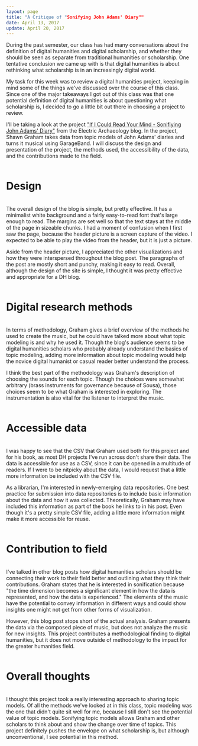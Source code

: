 ```yaml
---
layout: page
title: "A Critique of "Sonifying John Adams' Diary""
date: April 13, 2017
update: April 20, 2017
---
```


During the past semester, our class has had many conversations about the definition of digital humanities and digital scholarship, and whether they should be seen as separate from traditional humanities or scholarship. One tentative conclusion we came up with is that digital humanities is about rethinking what scholarship is in an increasingly digital world.

My task for this week was to review a digital humanities project, keeping in mind some of the things we've discussed over the course of this class. Since one of the major takeaways I got out of this class was that one potential definition of digital humanities is about questioning what scholarship is, I decided to go a little bit out there in choosing a project to review.

I'll be taking a look at the project ["If I Could Read Your Mind - Sonifiying John Adams' Diary"](https://electricarchaeology.ca/2015/10/27/if-i-could-read-your-mind-sonifying-john-adams-diary/) from the Electric Archaeology blog. In the project, Shawn Graham takes data from topic models of John Adams' diaries and turns it musical using GarageBand. I will discuss the design and presentation of the project, the methods used, the accessibility of the data, and the contributions made to the field.
<br>
<br>
# Design
<br>
The overall design of the blog is simple, but pretty effective. It has a minimalist white background and a fairly easy-to-read font that's large enough to read. The margins are set well so that the text stays at the middle of the page in sizeable chunks. I had a moment of confusion when I first saw the page, because the header picture is a screen capture of the video. I expected to be able to play the video from the header, but it is just a picture.

Aside from the header picture, I appreciated the other visualizations and how they were interspersed throughout the blog post. The paragraphs of the post are mostly short and punchy, making it easy to read. Overall, although the design of the site is simple, I thought it was pretty effective and appropriate for a DH blog.
<br>
<br>
# Digital research methods
<br>
In terms of methodology, Graham gives a brief overview of the methods he used to create the music, but he could have talked more about what topic modeling is and why he used it. Though the blog's audience seems to be digital humanities scholars who probably already understand the basics of topic modeling, adding more information about topic modeling would help the novice digital humanist or casual reader better understand the process.

I think the best part of the methodology was Graham's description of choosing the sounds for each topic. Though the choices were somewhat arbitrary (brass instruments for governance because of Sousa), those choices seem to be what Graham is interested in exploring. The instrumentation is also vital for the listener to interpret the music.
<br>
<br>
# Accessible data
<br>
I was happy to see that the CSV that Graham used both for this project and for his book, as most DH projects I've run across don't share their data. The data is accessible for use as a CSV, since it can be opened in a multitude of readers. If I were to be nitpicky about the data, I would request that a little more information be included with the CSV file.

As a librarian, I'm interested in newly-emerging data repositories. One best practice for submission into data repositories is to include basic information about the data and how it was collected. Theoretically, Graham may have included this information as part of the book he links to in his post. Even though it's a pretty simple CSV file, adding a little more information might make it more accessible for reuse.
<br>
<br>
# Contribution to field
<br>
I've talked in other blog posts how digital humanities scholars should be connecting their work to their field better and outlining what they think their contributions. Graham states that he is interested in sonification because "the time dimension becomes a significant element in how the data is represented, and how the data is experienced." The elements of the music have the potential to convey information in different ways and could show insights one might not get from other forms of visualization.

However, this blog post stops short of the actual analysis. Graham presents the data via the composed piece of music, but does not analyze the music for new insights. This project contributes a methodological finding to digital humanities, but it does not move outside of methodology to the impact for the greater humanities field.
<br>
<br>
# Overall thoughts
<br>
I thought this project took a really interesting approach to sharing topic models. Of all the methods we've looked at in this class, topic modeling was the one that didn't quite sit well for me, because I still don't see the potential value of topic models. Sonifying topic models allows Graham and other scholars to think about and show the change over time of topics. This project definitely pushes the envelope on what scholarship is, but although unconventional, I see potential in this method.

